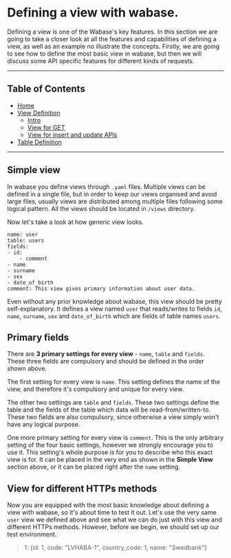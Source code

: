 # Defining a view with wabase.
Defining a view is one of the Wabase's key features. In this section we are going to take a closer look at all the
features and capabilities of defining a view, as well as an example no illustrate the concepts. Firstly, we are 
going to see how to define the most basic view in wabase, but then we will discuss some API specific features for 
different kinds of requests.

---

## Table of Contents
* [Home](Home.md)
* [View Definition](View-Intro.md)
    * [Intro](View-Intro.md)
    * [View for GET](View-Get.md)
    * [View for insert and update APIs](View-InsertUpdate.md)
* [Table Definition](Table-Definition.md)

---

## Simple view
In wabase you define views through `.yaml` files. Multiple views can be defined in a single file, but in order to keep 
our views organised and avoid large files, usually views are distributed among multiple files following some logical 
pattern. All the views should be located in `/views` directory. 

Now let's take a look at how generic view looks. 

```
name: user
table: users
fields:
- id:
    - comment
- name
- surname
- sex
- date_of_birth
comment: This view gives primary information about user data.
```

Even without any prior knowledge about wabase, this view should be pretty self-explanatory. It defines a view named 
`user` that reads/writes to fields `id`, `name`, `surname`, `sex` and `date_of_birth` which are fields of table 
names `users`. 

## Primary fields
There are **3 primary settings for every view** - `name`, `table` and `fields`. These three fields are compulsory 
and should be defined in the order shown above. 

The first setting for every view is `name`. This setting defines the name of the view, and therefore it's compulsory 
and unique for every view. 

The other two settings are `table` and `fields`. These two settings define the table and the fields of the table 
which data will be read-from/written-to. These two fields are also compulsory, since otherwise a view simply won't 
have any logical purpose.

One more primary setting for every view is `comment`. This is the only arbitrary setting of the four basic settings, 
however we strongly encourage you to use it. This setting's whole purpose is for you to describe who this exact view 
is for. It can be placed in the very end as shown in the **Simple View** section above, or it can be placed right after 
the `name` setting.


## View for different HTTPs methods

Now you are equipped with the most basic knowledge about defining a view with wabase, so it's about time to test 
it out. Let's use the very same `user` view we defined above and see what we can do just with this view and 
different HTTPs methods. However, before we begin, we should set up our test environment.

> 1: {id: 1, code: "LVHABA-1", country_code: 1, name: "Swedbank"}
>
>
>
>
>
>

